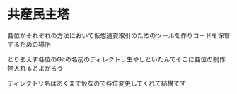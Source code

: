 # 共産民主塔

各位がそれぞれの方法において仮想通貨取引のためのツールを作りコードを保管するための場所

とりあえず各位のGitの名前のディレクトリ生やしといたんでそこに各位の制作物入れるとよかろう

ディレクトリ名はあくまで仮なので各位変更してくれて結構です
